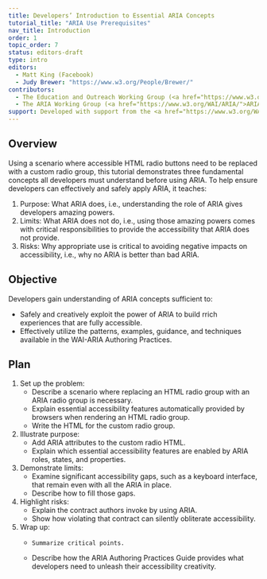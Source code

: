```yaml
---
title: Developers’ Introduction to Essential ARIA Concepts
tutorial_title: "ARIA Use Prerequisites"
nav_title: Introduction
order: 1
topic_order: 7
status: editors-draft
type: intro
editors:
  - Matt King (Facebook)
  - Judy Brewer: "https://www.w3.org/People/Brewer/"
contributors:
  - The Education and Outreach Working Group (<a href="https://www.w3.org/WAI/EO/">EOWG</a>)
  - The ARIA Working Group (<a href="https://www.w3.org/WAI/ARIA/">ARIA</a>)
support: Developed with support from the <a href="https://www.w3.org/WAI/WCAGTA/">U.S. Access Board, WCAG TA Project, Task 2</a>.
---
```


## Overview
Using a scenario where accessible HTML radio buttons need to be replaced with a custom radio group,
this tutorial demonstrates three fundamental concepts all developers must understand before using ARIA.
To help ensure developers can effectively and safely apply ARIA, it teaches:

1. Purpose: What ARIA does, i.e., understanding the role of ARIA gives developers amazing powers.
2. Limits: What ARIA does not do, i.e., using those amazing powers comes with critical responsibilities to provide the accessibility that ARIA does not provide.
3. Risks: Why appropriate use is critical to avoiding negative impacts on accessibility, i.e., why no ARIA is better than bad ARIA.

## Objective

Developers gain understanding of ARIA concepts sufficient to:

* Safely and creatively exploit the power of ARIA to build rrich experiences that are fully accessible.
* Effectively utilize the patterns, examples, guidance,  and techniques available in the WAI-ARIA Authoring Practices.
## Plan

1. Set up the problem:
    * Describe a scenario where replacing an HTML radio group with an ARIA radio group is necessary.
    * Explain   essential accessibility features automatically provided by browsers when rendering an HTML radio group.
    * Write the HTML for the custom radio group.
2. Illustrate purpose:
    * Add ARIA attributes to the custom radio HTML.
    * Explain which essential accessibility features are enabled by ARIA roles, states, and properties.
3. Demonstrate limits:
    * Examine  significant accessibility gaps, such as a keyboard interface,  that remain even with all the ARIA in place.
    * Describe how to fill those gaps.
4. Highlight risks:
    * Explain the contract authors invoke by using ARIA.
    * Show how violating that contract can silently obliterate  accessibility.
5. Wrap up:
    *     Summarize critical points.
    * Describe how the ARIA Authoring Practices Guide provides what developers need to unleash their accessibility creativity.